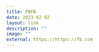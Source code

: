 ```yaml
---
title: FBFB
date: 2023-02-02
layout: link
description: ""
image: ""
external: https://https://fb.com
---
```

